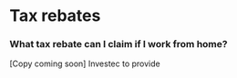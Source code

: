 # Tax rebates

### What tax rebate can I claim if I work from home?

&#x20;\[Copy coming soon] Investec to provide
